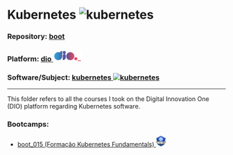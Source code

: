 # Kubernetes <img src="https://cdn.jsdelivr.net/gh/devicons/devicon/icons/docker/docker-original.svg" alt="kubernetes" width="auto" height="45">

### Repository: [boot](../../)
### Platform: <a href="../">dio   <img src="https://github.com/PedroHeeger/main/blob/main/0-aux/logos/plataforma/dio.jpeg" alt="dio" width="auto" height="25"></a>
### Software/Subject: <a href="./">kubernetes   <img src="https://cdn.jsdelivr.net/gh/devicons/devicon/icons/kubernetes/kubernetes-plain.svg" alt="kubernetes" width="auto" height="25"></a>

---

This folder refers to all the courses I took on the Digital Innovation One (DIO) platform regarding Kubernetes software.

### Bootcamps:
- <a href="./boot_015/">boot_015 (Formação Kubernetes Fundamentals)   <img src="./boot_015/0-aux/logo_boot.png" alt="boot_015" width="auto" height="25"></a>